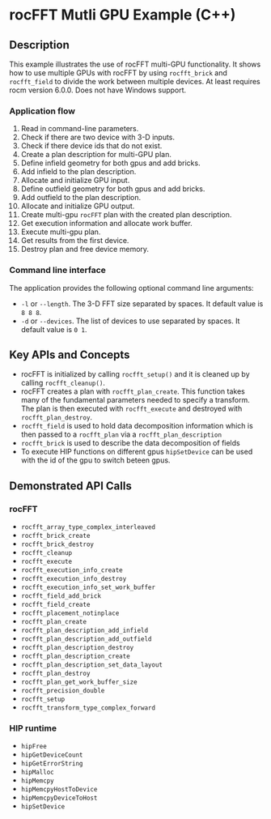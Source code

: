 # rocFFT Mutli GPU Example (C++)

## Description
This example illustrates the use of rocFFT multi-GPU functionality. It shows how to use multiple GPUs with rocFFT by using `rocfft_brick` and `rocfft_field` to divide the work between multiple devices. At least requires rocm version 6.0.0. Does not have Windows support.

### Application flow
1. Read in command-line parameters.
2. Check if there are two device with 3-D inputs.
3. Check if there device ids that do not exist.
4. Create a plan description for multi-GPU plan.
5. Define infield geometry for both gpus and add bricks.
6. Add infield to the plan description.
7. Allocate and initialize GPU input.
8. Define outfield geometry for both gpus and add bricks.
9. Add outfield to the plan description.
10. Allocate and initialize GPU output.
11. Create multi-gpu `rocFFT` plan with the created plan description.
12. Get execution information and allocate work buffer.
13. Execute multi-gpu plan.
14. Get results from the first device.
15. Destroy plan and free device memory.

### Command line interface
The application provides the following optional command line arguments:
- `-l` or `--length`. The 3-D FFT size separated by spaces. It default value is `8 8 8`.
- `-d` or `--devices`. The list of devices to use separated by spaces. It default value is `0 1`.

## Key APIs and Concepts
- rocFFT is initialized by calling `rocfft_setup()` and it is cleaned up by calling `rocfft_cleanup()`.
- rocFFT creates a plan with `rocfft_plan_create`. This function takes many of the fundamental parameters needed to specify a transform. The plan is then executed with `rocfft_execute` and destroyed with `rocfft_plan_destroy`.
- `rocfft_field` is used to hold data decomposition information which is then passed to a `rocfft_plan` via a `rocfft_plan_description`
- `rocfft_brick` is used to describe the data decomposition of fields
- To execute HIP functions on different gpus `hipSetDevice` can be used with the id of the gpu to switch beteen gpus.


## Demonstrated API Calls
### rocFFT
- `rocfft_array_type_complex_interleaved`
- `rocfft_brick_create`
- `rocfft_brick_destroy`
- `rocfft_cleanup`
- `rocfft_execute`
- `rocfft_execution_info_create`
- `rocfft_execution_info_destroy`
- `rocfft_execution_info_set_work_buffer`
- `rocfft_field_add_brick`
- `rocfft_field_create`
- `rocfft_placement_notinplace`
- `rocfft_plan_create`
- `rocfft_plan_description_add_infield`
- `rocfft_plan_description_add_outfield`
- `rocfft_plan_description_destroy`
- `rocfft_plan_description_create`
- `rocfft_plan_description_set_data_layout`
- `rocfft_plan_destroy`
- `rocfft_plan_get_work_buffer_size`
- `rocfft_precision_double`
- `rocfft_setup`
- `rocfft_transform_type_complex_forward`

### HIP runtime
- `hipFree`
- `hipGetDeviceCount`
- `hipGetErrorString`
- `hipMalloc`
- `hipMemcpy`
- `hipMemcpyHostToDevice`
- `hipMemcpyDeviceToHost`
- `hipSetDevice`
